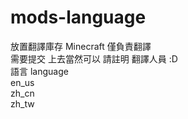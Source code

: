 # mods-language
放置翻譯庫存  Minecraft
僅負責翻譯  
需要提交 上去當然可以 請註明 翻譯人員 :D  
語言 language  
en_us  
zh_cn  
zh_tw  


